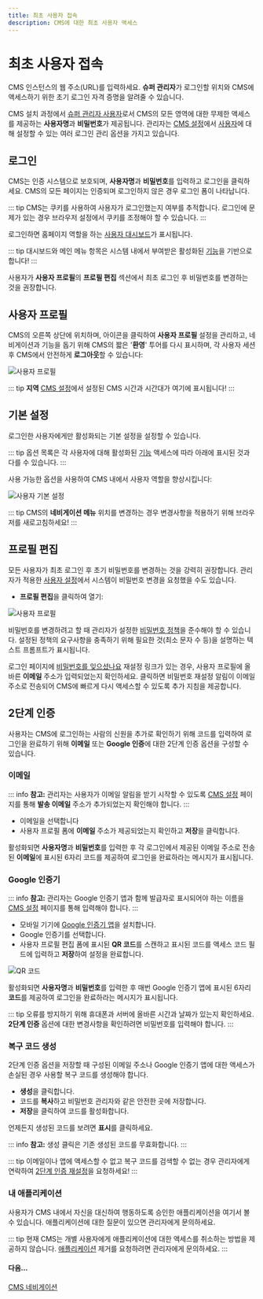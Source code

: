 ```yaml
---
title: 최초 사용자 접속
description: CMS에 대한 최초 사용자 액세스
---
```


# 최초 사용자 접속

CMS 인스턴스의 웹 주소(URL)를 입력하세요. **슈퍼 관리자**가 로그인할 위치와 CMS에 액세스하기 위한 초기 로그인 자격 증명을 알려줄 수 있습니다.

CMS 설치 과정에서 [슈퍼 관리자 사용자](/guide/users/administration#super-admin-user)로서 CMS의 모든 영역에 대한 무제한 액세스를 제공하는 **사용자명**과 **비밀번호**가 제공됩니다. 관리자는 [CMS 설정](/guide/tour/cms-settings#users)에서 [사용자](/guide/users/administration)에 대해 설정할 수 있는 여러 로그인 관리 옵션을 가지고 있습니다.

## 로그인

CMS는 인증 시스템으로 보호되며, **사용자명**과 **비밀번호**를 입력하고 로그인을 클릭하세요. CMS의 모든 페이지는 인증되며 로그인하지 않은 경우 로그인 폼이 나타납니다.

::: tip
CMS는 쿠키를 사용하여 사용자가 로그인했는지 여부를 추적합니다. 로그인에 문제가 있는 경우 브라우저 설정에서 쿠키를 조정해야 할 수 있습니다.
:::

로그인하면 홈페이지 역할을 하는 [사용자 대시보드](/guide/users/dashboards)가 표시됩니다.

::: tip
대시보드와 메인 메뉴 항목은 시스템 내에서 부여받은 활성화된 [기능](/guide/users/features-and-sharing)을 기반으로 합니다!
:::

사용자가 **사용자 프로필**의 **프로필 편집** 섹션에서 최초 로그인 후 비밀번호를 변경하는 것을 권장합니다.

## 사용자 프로필

CMS의 오른쪽 상단에 위치하며, 아이콘을 클릭하여 **사용자 프로필** 설정을 관리하고, 네비게이션과 기능을 돕기 위해 CMS의 짧은 '**환영**' 투어를 다시 표시하며, 각 사용자 세션 후 CMS에서 안전하게 **로그아웃**할 수 있습니다:

![사용자 프로필](/img/v4_tour_user_profile.png)

::: tip
**지역** [CMS 설정](/guide/tour/cms-settings#regional)에서 설정된 CMS 시간과 시간대가 여기에 표시됩니다!
:::

## 기본 설정

로그인한 사용자에게만 활성화되는 기본 설정을 설정할 수 있습니다.

::: tip
옵션 목록은 각 사용자에 대해 활성화된 [기능](/guide/users/features-and-sharing) 액세스에 따라 아래에 표시된 것과 다를 수 있습니다.
:::

사용 가능한 옵션을 사용하여 CMS 내에서 사용자 역할을 향상시킵니다:

![사용자 기본 설정](/img/v4_tour_user_profile_preferences.png)

::: tip
CMS의 **네비게이션 메뉴** 위치를 변경하는 경우 변경사항을 적용하기 위해 브라우저를 새로고침하세요!
:::

## 프로필 편집

모든 사용자가 최초 로그인 후 초기 비밀번호를 변경하는 것을 강력히 권장합니다. 관리자가 적용한 [사용자 설정](/guide/users/administration#force-password-change)에서 시스템이 비밀번호 변경을 요청했을 수도 있습니다.

- **프로필 편집**을 클릭하여 열기:

![사용자 프로필](/img/v4_tour_user_profile_edit.png)

비밀번호를 변경하려고 할 때 관리자가 설정한 [비밀번호 정책](/guide/tour/cms-settings#password-policy)을 준수해야 할 수 있습니다. 설정된 정책의 요구사항을 충족하기 위해 필요한 것(최소 문자 수 등)을 설명하는 텍스트 프롬프트가 표시됩니다.

로그인 페이지에 [비밀번호를 잊으셨나요](/guide/tour/cms-settings#password-reminder) 재설정 링크가 있는 경우, 사용자 프로필에 올바른 **이메일** 주소가 입력되었는지 확인하세요. 클릭하면 비밀번호 재설정 알림이 이메일 주소로 전송되어 CMS에 빠르게 다시 액세스할 수 있도록 추가 지침을 제공합니다.

## 2단계 인증

사용자는 CMS에 로그인하는 사람의 신원을 추가로 확인하기 위해 코드를 입력하여 로그인을 완료하기 위해 **이메일** 또는 **Google 인증**에 대한 2단계 인증 옵션을 구성할 수 있습니다.

### 이메일

::: info
**참고:** 관리자는 사용자가 이메일 알림을 받기 시작할 수 있도록 [CMS 설정](/guide/tour/cms-settings#network) 페이지를 통해 **발송 이메일** 주소가 추가되었는지 확인해야 합니다.
:::

- 이메일을 선택합니다
- 사용자 프로필 폼에 **이메일** 주소가 제공되었는지 확인하고 **저장**을 클릭합니다.

활성화되면 **사용자명**과 **비밀번호**를 입력한 후 각 로그인에서 제공된 이메일 주소로 전송된 **이메일**에 표시된 6자리 코드를 제공하여 로그인을 완료하라는 메시지가 표시됩니다.

### Google 인증기

::: info
**참고:** 관리자는 Google 인증기 앱과 함께 발급자로 표시되어야 하는 이름을 [CMS 설정](/guide/tour/cms-settings) 페이지를 통해 입력해야 합니다.
:::

- 모바일 기기에 [Google 인증기 앱](https://play.google.com/store/apps/details?id=com.google.android.apps.authenticator2)을 설치합니다.
- Google 인증기를 선택합니다.
- 사용자 프로필 편집 폼에 표시된 **QR 코드**를 스캔하고 표시된 코드를 액세스 코드 필드에 입력하고 **저장**하여 설정을 완료합니다.

![QR 코드](/img/v4_tour_user_2fa_qrcode.png)

활성화되면 **사용자명**과 **비밀번호**를 입력한 후 매번 Google 인증기 앱에 표시된 6자리 **코드**를 제공하여 로그인을 완료하라는 메시지가 표시됩니다.

::: tip
오류를 방지하기 위해 휴대폰과 서버에 올바른 시간과 날짜가 있는지 확인하세요.
**2단계 인증** 옵션에 대한 변경사항을 확인하려면 비밀번호를 입력해야 합니다.
:::

### 복구 코드 생성

2단계 인증 옵션을 저장할 때 구성된 이메일 주소나 Google 인증기 앱에 대한 액세스가 손실된 경우 사용할 복구 코드를 생성해야 합니다.

- **생성**을 클릭합니다.
- 코드를 **복사**하고 비밀번호 관리자와 같은 안전한 곳에 저장합니다.
- **저장**을 클릭하여 코드를 활성화합니다.

언제든지 생성된 코드를 보려면 **표시**를 클릭하세요.

::: info
**참고:** 생성 클릭은 기존 생성된 코드를 무효화합니다.
:::

::: tip
이메일이나 앱에 액세스할 수 없고 복구 코드를 검색할 수 없는 경우 관리자에게 연락하여 [2단계 인증 재설정](/guide/users/administration#reset-two-factor-authentication)을 요청하세요!
:::

### 내 애플리케이션

사용자가 CMS 내에서 자신을 대신하여 행동하도록 승인한 애플리케이션을 여기서 볼 수 있습니다. 애플리케이션에 대한 질문이 있으면 관리자에게 문의하세요.

::: tip
현재 CMS는 개별 사용자에게 애플리케이션에 대한 액세스를 취소하는 방법을 제공하지 않습니다. [애플리케이션](/guide/tour/cms-settings#applications) 제거를 요청하려면 관리자에게 문의하세요.
:::

#### 다음...

[CMS 네비게이션](/guide/tour/cms-navigation) 